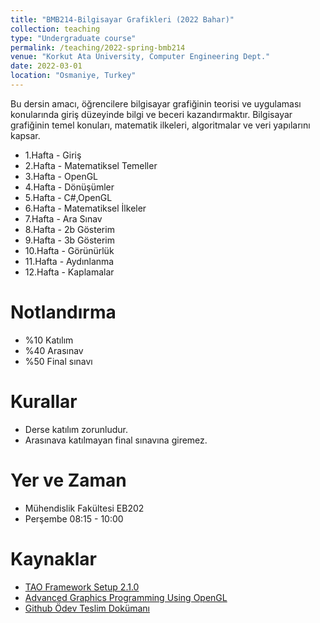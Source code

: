 ```yaml
---
title: "BMB214-Bilgisayar Grafikleri (2022 Bahar)"
collection: teaching
type: "Undergraduate course"
permalink: /teaching/2022-spring-bmb214
venue: "Korkut Ata University, Computer Engineering Dept."
date: 2022-03-01
location: "Osmaniye, Turkey"
---
```


Bu dersin amacı, öğrencilere bilgisayar grafiğinin teorisi ve uygulaması konularında giriş düzeyinde bilgi ve beceri kazandırmaktır. Bilgisayar grafiğinin temel konuları, matematik ilkeleri, algoritmalar ve veri yapılarını kapsar. 

*  1.Hafta - Giriş
*  2.Hafta - Matematiksel Temeller
*  3.Hafta - OpenGL
*  4.Hafta - Dönüşümler 
*  5.Hafta - C#,OpenGL 
*  6.Hafta - Matematiksel İlkeler
*  7.Hafta - Ara Sınav
*  8.Hafta - 2b Gösterim
*  9.Hafta - 3b Gösterim
* 10.Hafta - Görünürlük
* 11.Hafta - Aydınlanma
* 12.Hafta - Kaplamalar


Notlandırma
====== 
* %10 Katılım
* %40 Arasınav
* %50 Final sınavı


Kurallar
====== 
* Derse katılım zorunludur.
* Arasınava katılmayan final sınavına giremez.


Yer ve Zaman
====== 
* Mühendislik Fakültesi EB202
* Perşembe 08:15 - 10:00


Kaynaklar
====== 
* [TAO Framework Setup 2.1.0](https://sourceforge.net/projects/taoframework/files/)
* [Advanced Graphics Programming Using OpenGL](bmb214/OpenGL.pdf)
* [Github Ödev Teslim Dokümanı](../files/github.pdf)
